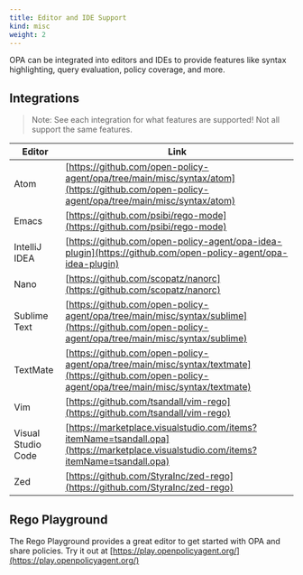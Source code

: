 ```yaml
---
title: Editor and IDE Support
kind: misc
weight: 2
---
```


OPA can be integrated into editors and IDEs to provide features like syntax highlighting, query
evaluation, policy coverage, and more.

## Integrations

> Note: See each integration for what features are supported! Not all support the same features.

| Editor | Link |
| --- | --- |
| Atom | [https://github.com/open-policy-agent/opa/tree/main/misc/syntax/atom](https://github.com/open-policy-agent/opa/tree/main/misc/syntax/atom) |
| Emacs | [https://github.com/psibi/rego-mode](https://github.com/psibi/rego-mode) |
| IntelliJ IDEA | [https://github.com/open-policy-agent/opa-idea-plugin](https://github.com/open-policy-agent/opa-idea-plugin) |
| Nano | [https://github.com/scopatz/nanorc](https://github.com/scopatz/nanorc) |
| Sublime Text | [https://github.com/open-policy-agent/opa/tree/main/misc/syntax/sublime](https://github.com/open-policy-agent/opa/tree/main/misc/syntax/sublime) |
| TextMate | [https://github.com/open-policy-agent/opa/tree/main/misc/syntax/textmate](https://github.com/open-policy-agent/opa/tree/main/misc/syntax/textmate) |
| Vim | [https://github.com/tsandall/vim-rego](https://github.com/tsandall/vim-rego) |
| Visual Studio Code | [https://marketplace.visualstudio.com/items?itemName=tsandall.opa](https://marketplace.visualstudio.com/items?itemName=tsandall.opa) |
| Zed | [https://github.com/StyraInc/zed-rego](https://github.com/StyraInc/zed-rego) |

## Rego Playground

The Rego Playground provides a great editor to get started with OPA and share policies. Try it out at [https://play.openpolicyagent.org/](https://play.openpolicyagent.org/)
